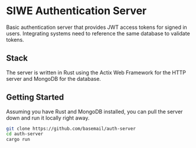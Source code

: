 # SIWE Authentication Server

Basic authentication server that provides JWT access tokens for signed in users. Integrating systems need to reference the same database to validate tokens.

## Stack

The server is written in Rust using the Actix Web Framework for the HTTP server and MongoDB for the database.

## Getting Started

Assuming you have Rust and MongoDB installed, you can pull the server down and run it locally right away.

```bash
git clone https://github.com/basemail/auth-server
cd auth-server
cargo run
```